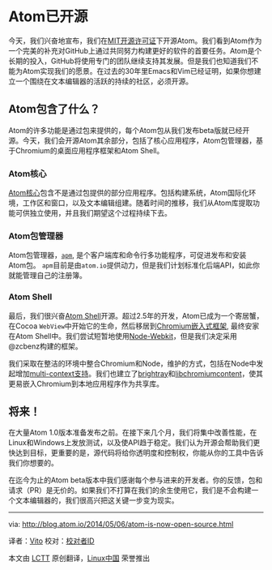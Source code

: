 Atom已开源
=======================

今天，我们兴奋地宣布，我们在[MIT开源许可证][1]下开源Atom。我们看到Atom作为一个完美的补充对GitHub上通过共同努力构建更好的软件的首要任务。Atom是个长期的投入，GitHub将使用专门的团队继续支持其发展。但是我们也知道我们不能为Atom实现我们的愿景。在过去的30年里Emacs和Vim已经证明，如果你想建立一个围绕在文本编辑器的活跃的持续的社区，必须开源。

## Atom包含了什么？

Atom的许多功能是通过包来提供的，每个Atom包从我们发布beta版就已经开源。今天，我们会开源Atom其余部分，包括了核心应用程序，Atom包管理器，基于Chromium的桌面应用程序框架和Atom Shell。

### Atom核心

[Atom核心][2]包含不是通过包提供的部分应用程序。包括构建系统，Atom国际化环境，工作区和窗口，以及文本编辑组建。随着时间的推移，我们从Atom库提取功能可供独立使用，并且我们期望这个过程持续下去。

### Atom包管理器

Atom包管理器，[`apm`][3], 是个客户端库和命令行多功能程序，可促进发布和安装Atom包。 `apm`目前是由`atom.io`提供动力，但是我们计划标准化后端API，如此你就能管理自己的注册簿。

### Atom Shell

最后，我们很兴奋[Atom Shell][4]开源。超过2.5年的开发，Atom已成为一个寄居蟹，在Cocoa `WebView`中开始它的生命，然后移居到[Chromium嵌入式框架][5], 最终安家在Atom Shell中。我们尝试短暂地使用[Node-Webkit][6]，但是我们决定采用@zcbenz构建的框架。

我们采取在整洁的环境中整合Chromium和Node，维护的方式，包括在Node中发起增加[multi-context支持][7]。我们也建立了[brightray][8]和[libchromiumcontent][9]，使其更易嵌入Chromium到本地应用程序作为共享库。

## 将来！

在大量Atom 1.0版本准备发布之前。在接下来几个月，我们将集中改善性能，在Linux和Windows上发放测试，以及使API趋于稳定。我们认为开源会帮助我们更快达到目标，更重要的是，源代码将给你透明度和控制权，你能从你的工具中告诉我们你想要的。

在迄今为止的Atom beta版本中我们感谢每个参与进来的开发者。你的反馈，包和请求（PR）是无价的。如果我们不打算在我们的余生使用它，我们是不会构建一个文本编辑器的，我们很高兴把这关键一步变为现实。

--------------------------------------------------------------------------------

via: http://blog.atom.io/2014/05/06/atom-is-now-open-source.html

译者：[Vito](https://github.com/vito-L) 校对：[校对者ID](https://github.com/校对者ID)

本文由 [LCTT](https://github.com/LCTT/TranslateProject) 原创翻译，[Linux中国](http://linux.cn/) 荣誉推出

[1]:http://choosealicense.com/licenses/mit/
[2]:https://github.com/atom/atom
[3]:https://github.com/atom/apm
[4]:https://github.com/atom/atom-shell
[5]:https://code.google.com/p/chromiumembedded/
[6]:https://github.com/rogerwang/node-webkit
[7]:http://strongloop.com/strongblog/whats-new-node-js-v0-12-multiple-context-execution/
[8]:https://github.com/brightray/brightray
[9]:https://github.com/brightray/libchromiumcontent
